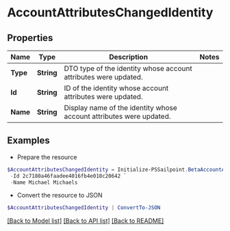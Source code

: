 # AccountAttributesChangedIdentity
## Properties

Name | Type | Description | Notes
------------ | ------------- | ------------- | -------------
**Type** | **String** | DTO type of the identity whose account attributes were updated. | 
**Id** | **String** | ID of the identity whose account attributes were updated. | 
**Name** | **String** | Display name of the identity whose account attributes were updated. | 

## Examples

- Prepare the resource
```powershell
$AccountAttributesChangedIdentity = Initialize-PSSailpoint.BetaAccountAttributesChangedIdentity  -Type IDENTITY `
 -Id 2c7180a46faadee4016fb4e018c20642 `
 -Name Michael Michaels
```

- Convert the resource to JSON
```powershell
$AccountAttributesChangedIdentity | ConvertTo-JSON
```

[[Back to Model list]](../README.md#documentation-for-models) [[Back to API list]](../README.md#documentation-for-api-endpoints) [[Back to README]](../README.md)

